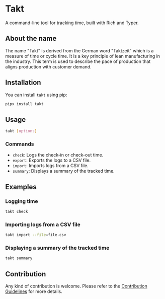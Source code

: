 # Takt

A command-line tool for tracking time, built with Rich and Typer.

## About the name

The name "Takt" is derived from the German word "Taktzeit" which is a measure
of time or cycle time. It is a key principle of lean manufacturing in the
industry. This term is used to describe the pace of production that aligns
production with customer demand.


## Installation

You can install `takt` using pip:

```bash
pipx install takt
```

## Usage

```bash
takt [options]
```

### Commands

- `check`: Logs the check-in or check-out time.
- `export`: Exports the logs to a CSV file.
- `import`: Imports logs from a CSV file.
- `summary`: Displays a summary of the tracked time.

## Examples

### Logging time

```bash
takt check
```

### Importing logs from a CSV file

```bash
takt import --file=file.csv
```

### Displaying a summary of the tracked time

```bash
takt summary
```

## Contribution

Any kind of contribution is welcome. Please refer to the
[Contribution Guidelines](CONTRIBUTING.md) for more details.
